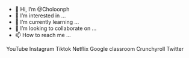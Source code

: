 - 👋 Hi, I’m @Choloonph
- 👀 I’m interested in ...
- 🌱 I’m currently learning ...
- 💞️ I’m looking to collaborate on ...
- 📫 How to reach me ...

<!---
Choloonph/Choloonph is a ✨ special ✨ repository because its `README.md` (this file) appears on your GitHub profile.
You can click the Preview link to take a look at your changes.
--->
YouTube
Instagram 
Tiktok 
Netflix
Google classroom 
Crunchyroll 
Twitter 
